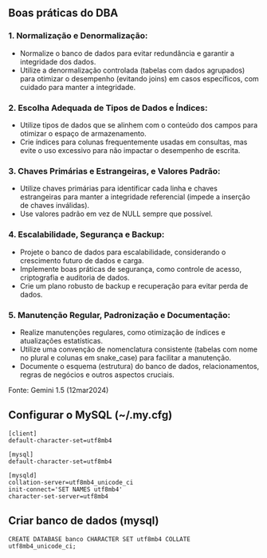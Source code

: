 ## Boas práticas do DBA

### 1. Normalização e Denormalização:

- Normalize o banco de dados para evitar redundância e garantir a integridade dos dados.
- Utilize a denormalização controlada (tabelas com dados agrupados) para otimizar o desempenho (evitando joins) em casos específicos, com cuidado para manter a integridade.

### 2. Escolha Adequada de Tipos de Dados e Índices:

- Utilize tipos de dados que se alinhem com o conteúdo dos campos para otimizar o espaço de armazenamento.
- Crie índices para colunas frequentemente usadas em consultas, mas evite o uso excessivo para não impactar o desempenho de escrita.

### 3. Chaves Primárias e Estrangeiras, e Valores Padrão:

- Utilize chaves primárias para identificar cada linha e chaves estrangeiras para manter a integridade referencial (impede a inserção de chaves inválidas).
- Use valores padrão em vez de NULL sempre que possível.

### 4. Escalabilidade, Segurança e Backup:

- Projete o banco de dados para escalabilidade, considerando o crescimento futuro de dados e carga.
- Implemente boas práticas de segurança, como controle de acesso, criptografia e auditoria de dados.
- Crie um plano robusto de backup e recuperação para evitar perda de dados.

### 5. Manutenção Regular, Padronização e Documentação:

- Realize manutenções regulares, como otimização de índices e atualizações estatísticas.
- Utilize uma convenção de nomenclatura consistente (tabelas com nome no plural e colunas em snake_case) para facilitar a manutenção.
- Documente o esquema (estrutura) do banco de dados, relacionamentos, regras de negócios e outros aspectos cruciais.

Fonte: Gemini 1.5 (12mar2024)

## Configurar o MySQL (~/.my.cfg)

```
[client]
default-character-set=utf8mb4

[mysql]
default-character-set=utf8mb4

[mysqld]
collation-server=utf8mb4_unicode_ci
init-connect='SET NAMES utf8mb4'
character-set-server=utf8mb4
```

## Criar banco de dados (mysql)
```
CREATE DATABASE banco CHARACTER SET utf8mb4 COLLATE utf8mb4_unicode_ci;
```
